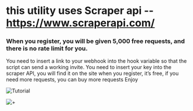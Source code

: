 
# this utility uses Scraper api -- https://www.scraperapi.com/
### When you register, you will be given 5,000 free requests, and there is no rate limit for you.




You need to insert a link to your webhook into the hook variable so that the script can send a working invite. You need to insert your key into the scraper API, you will find it on the site when you register, it’s free, if you need more requests, you can buy more requests
Enjoy

![Tutorial](https://cdn.discordapp.com/attachments/1194739385787224175/1201105898936991774/Screenshot_2024-01-28_125510.png?ex=65c89c09&is=65b62709&hm=be88d259bb766886544dc567c240cda18acf059cf34607102ca6b0f069de81a5&)

![+](https://cdn.discordapp.com/attachments/1194739385787224175/1201105899255771156/Screenshot_2024-01-28_130431.png?ex=65c89c09&is=65b62709&hm=9feab4d72fc5c0f7b4b8cb98509b76bd170db1127e6bd8a3ab34567f290c090f&)

